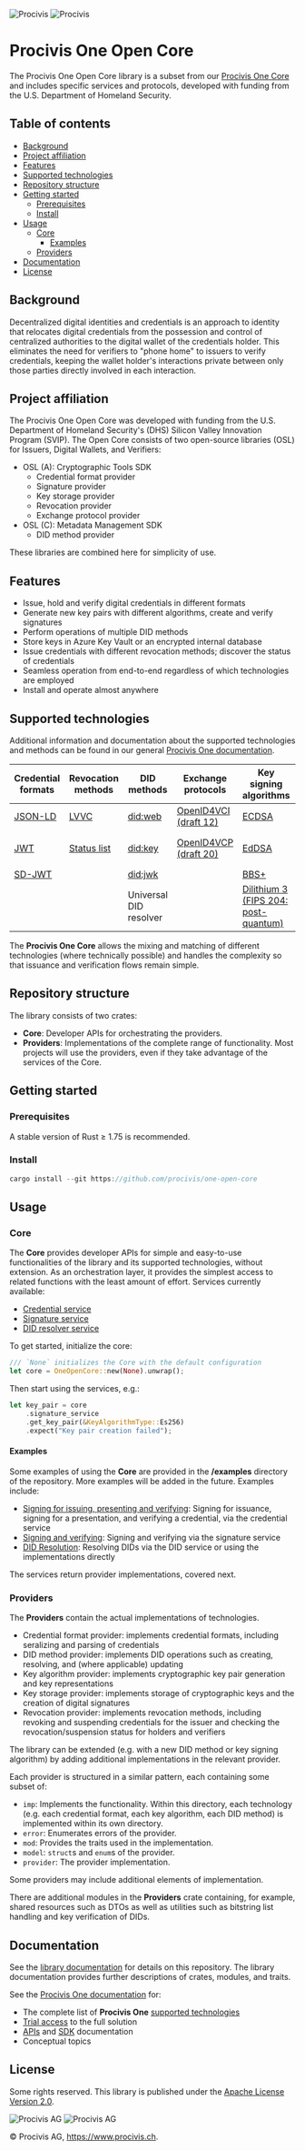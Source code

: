 ![Procivis](docs/assets/logo_light_mode_Open_One_Core.svg#gh-light-mode-only)
![Procivis](docs/assets/logo_dark_mode_Open_One_Core.svg#gh-dark-mode-only)

# Procivis One Open Core

The Procivis One Open Core library is a subset from our [Procivis One Core](https://docs.procivis.ch/) and includes specific services and protocols, developed with funding from the U.S. Department of
Homeland Security.

## Table of contents

* [Background](#background)
* [Project affiliation](#project-affiliation)
* [Features](#features)
* [Supported technologies](#supported-technologies)
* [Repository structure](#repository-structure)
* [Getting started](#getting-started)
  * [Prerequisites](#prerequisites)
  * [Install](#install)
* [Usage](#usage)
  * [Core](#core)
    * [Examples](#examples)
  * [Providers](#providers)
* [Documentation](#documentation)
* [License](#license)

## Background

Decentralized digital identities and credentials is an approach to identity that relocates
digital credentials from the possession and control of centralized authorities to the digital
wallet of the credentials holder. This eliminates the need for verifiers to "phone home" to
issuers to verify credentials, keeping the wallet holder's interactions private between only
those parties directly involved in each interaction.

## Project affiliation

The Procivis One Open Core was developed with funding from the U.S. Department of
Homeland Security's (DHS) Silicon Valley Innovation Program (SVIP). The Open Core consists
of two open-source libraries (OSL) for Issuers, Digital Wallets, and Verifiers:

* OSL (A): Cryptographic Tools SDK
  * Credential format provider
  * Signature provider
  * Key storage provider
  * Revocation provider
  * Exchange protocol provider
* OSL (C): Metadata Management SDK
  * DID method provider

These libraries are combined here for simplicity of use.

## Features

* Issue, hold and verify digital credentials in different formats
* Generate new key pairs with different algorithms, create and verify signatures
* Perform operations of multiple DID methods
* Store keys in Azure Key Vault or an encrypted internal database
* Issue credentials with different revocation methods; discover the status of credentials
* Seamless operation from end-to-end regardless of which technologies are employed
* Install and operate almost anywhere

## Supported technologies

Additional information and documentation about the supported technologies and methods can be found in our general [Procivis One documentation](https://docs.procivis.ch/).

| Credential formats | Revocation methods | DID methods                | Exchange protocols                       | Key signing algorithms                      | Key storage                 |
| ------------------ | ------------------ | -------------------------- | ---------------------------------------- | ------------------------------------------- | --------------------------- |
| [JSON-LD][jld]     | [LVVC][lvvc]       | [did:web][dw]              | [OpenID4VCI (draft 12)][vci]             | [ECDSA][ecd]                                | [Azure Key Vault][akv]      |
| [JWT][jw]          | [Status list][sl]  | [did:key][dk]              | [OpenID4VCP (draft 20)][vp]              | [EdDSA][edd]                                | Internal encrypted database |
| [SD-JWT][sdjwt]    |                    | [did:jwk][djw]             |                                          | [BBS+][bbs]                                 |                             |
|                    |                    | Universal DID resolver     |                                          | [Dilithium 3 (FIPS 204: post-quantum)][dil] |                             |

[akv]: https://learn.microsoft.com/en-us/azure/key-vault/general/basic-concepts
[bbs]: https://w3c.github.io/vc-di-bbs/
[dil]: https://csrc.nist.gov/pubs/fips/204/ipd
[djw]: https://github.com/quartzjer/did-jwk/blob/main/spec.md
[dk]: https://w3c-ccg.github.io/did-method-key/
[dw]: https://w3c-ccg.github.io/did-method-web/
[ecd]: https://www.rfc-editor.org/rfc/rfc7518#section-3.4
[edd]: https://www.w3.org/TR/vc-di-eddsa/
[jld]: https://www.w3.org/TR/json-ld11/
[jw]: https://www.w3.org/TR/2023/WD-vc-jwt-20230427/
[lvvc]: https://eprint.iacr.org/2022/1658.pdf
[sdjwt]: https://www.ietf.org/archive/id/draft-terbu-oauth-sd-jwt-vc-00.html
[sl]: https://w3c.github.io/vc-bitstring-status-list/
[vci]: https://openid.net/specs/openid-4-verifiable-credential-issuance-1_0-12.html
[vp]: https://openid.net/specs/openid-4-verifiable-presentations-1_0.html

The **Procivis One Core** allows the mixing and matching of different technologies (where
technically possible) and handles the complexity so that issuance and verification
flows remain simple.

## Repository structure

The library consists of two crates:

- **Core**: Developer APIs for orchestrating the providers.
- **Providers**: Implementations of the complete range of functionality. Most projects
will use the providers, even if they take advantage of the services of the Core.

## Getting started

### Prerequisites

A stable version of Rust ≥ 1.75 is recommended.

### Install

```rust
cargo install --git https://github.com/procivis/one-open-core
```

## Usage

### Core

The **Core** provides developer APIs for simple and easy-to-use functionalities
of the library and its supported technologies, without extension. As an orchestration
layer, it provides the simplest access to related functions with the least amount of
effort. Services currently available:

* [Credential service](https://docs.procivis-one.com//one_open_core/service/credential_service/struct.CredentialService.html)
* [Signature service](https://docs.procivis-one.com//one_open_core/service/signature_service/struct.SignatureService.html)
* [DID resolver service](https://docs.procivis-one.com///one_open_core/service/did_service/struct.DidService.html)

To get started, initialize the core:

```rust
/// `None` initializes the Core with the default configuration
let core = OneOpenCore::new(None).unwrap();
```

Then start using the services, e.g.:

```rust
let key_pair = core
    .signature_service
    .get_key_pair(&KeyAlgorithmType::Es256)
    .expect("Key pair creation failed");
```

#### Examples

Some examples of using the **Core** are provided in the **/examples** directory of the repository.
More examples will be added in the future. Examples include:

* [Signing for issuing, presenting and verifying](https://github.com/procivis/one-open-core/blob/main/examples/credential_example/src/main.rs): Signing
for issuance, signing for a presentation, and verifying a credential, via the credential service
* [Signing and verifying](https://github.com/procivis/one-open-core/blob/main/examples/signature_example/src/main.rs): Signing and verifying via the signature service
* [DID Resolution](https://github.com/procivis/one-open-core/blob/main/examples/did_resolution_example/src/main.rs): Resolving DIDs via the DID service or using the implementations directly

The services return provider implementations, covered next.

### Providers

The **Providers** contain the actual implementations of technologies.

* Credential format provider: implements credential formats, including seralizing and parsing of credentials
* DID method provider: implements DID operations such as creating, resolving, and (where applicable) updating
* Key algorithm provider: implements cryptographic key pair generation and key representations
* Key storage provider: implements storage of cryptographic keys and the creation of digital signatures
* Revocation provider: implements revocation methods, including revoking and suspending credentials for the issuer and
checking the revocation/suspension status for holders and verifiers

The library can be extended (e.g. with a new DID method or key signing algorithm) by adding
additional implementations in the relevant provider.

Each provider is structured in a similar pattern, each containing some subset of:

* `imp`: Implements the functionality. Within this directory, each technology (e.g. each credential format,
each key algorithm, each DID method) is implemented within its own directory.
* `error`: Enumerates errors of the provider.
* `mod`: Provides the traits used in the implementation.
* `model`: `struct`s and `enum`s of the provider.
* `provider`: The provider implementation.

Some providers may include additional elements of implementation.

There are additional modules in the **Providers** crate containing, for example, shared
resources such as DTOs as well as utilities such as bitstring list handling and key verification
of DIDs.

## Documentation

See the [library documentation](https://docs.procivis-one.com/) for details on
this repository. The library documentation provides further descriptions of crates,
modules, and traits.

See the [Procivis One documentation](https://docs.procivis.ch/) for:

* The complete list of **Procivis One** [supported technologies](https://docs.procivis.ch/product/supported_tech)
* [Trial access](https://docs.procivis.ch/trial/intro) to the full solution
* [APIs](https://docs.procivis.ch/guides/api/overview) and [SDK](https://docs.procivis.ch/sdk/overview) documentation
* Conceptual topics

## License

Some rights reserved. This library is published under the  [Apache License
Version 2.0](./LICENSE).

![Procivis AG](docs/assets/logo_light_mode_Procivis.svg#gh-light-mode-only)
![Procivis AG](docs/assets/logo_dark_mode_Procivis.svg#gh-dark-mode-only)

© Procivis AG, https://www.procivis.ch.
